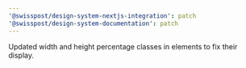 ```yaml
---
'@swisspost/design-system-nextjs-integration': patch
'@swisspost/design-system-documentation': patch
---
```


Updated width and height percentage classes in elements to fix their display.
